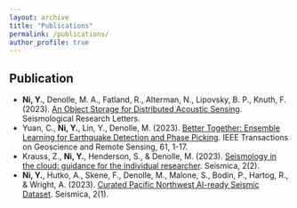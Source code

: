 ```yaml
---
layout: archive
title: "Publications"
permalink: /publications/
author_profile: true
---
```


## Publication 
- **Ni, Y.**, Denolle, M. A., Fatland, R., Alterman, N., Lipovsky, B. P., Knuth, F. (2023). [An Object Storage for Distributed Acoustic Sensing](https://niyiyu.github.io/publication/2023-10-dasstore). Seismological Research Letters.
- Yuan, C., **Ni, Y.**, Lin, Y., Denolle, M. (2023). [Better Together: Ensemble Learning for Earthquake Detection and Phase Picking](https://niyiyu.github.io/publication/2023-09-elep). IEEE Transactions on Geoscience and Remote Sensing, 61, 1-17.
- Krauss, Z., **Ni, Y.**, Henderson, S., & Denolle, M. (2023). [Seismology in the cloud: guidance for the individual researcher](https://niyiyu.github.io/publication/2023-08-seismicloud). Seismica, 2(2).
- **Ni, Y.**, Hutko, A., Skene, F., Denolle, M., Malone, S., Bodin, P., Hartog, R., & Wright, A. (2023). [Curated Pacific Northwest AI-ready Seismic Dataset](https://niyiyu.github.io/publication/2023-05-pnwml). Seismica, 2(1). 
